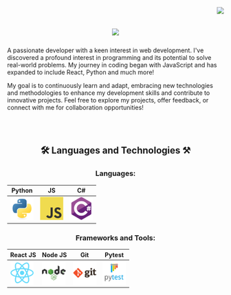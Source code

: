 <img align="right" src="https://visitor-badge.laobi.icu/badge?page_id=mostafa-ehab22.mostafa-ehab22" />

<h1 align="center">
    <img src="https://readme-typing-svg.herokuapp.com/?font=Righteous&size=35&center=true&vCenter=true&width=500&height=70&duration=4000&lines=Hello!+👋;+I'm+Mostafa+Ehab+!;" />
</h1>


A passionate developer with a keen interest in web development. I've discovered a profound interest in programming and its potential to solve real-world problems. My journey in coding began with JavaScript and has expanded to include React, Python and much more!

My goal is to continuously learn and adapt, embracing new technologies and methodologies to enhance my development skills and contribute to innovative projects. Feel free to explore my projects, offer feedback, or connect with me for collaboration opportunities!

<br>
<br>

<div align=center>

## 🛠️ Languages and Technologies ⚒️

### Languages:
| Python | JS | C# |
|----------|----------|----------|
<img src="https://github.com/devicons/devicon/blob/master/icons/python/python-original.svg" title="Python"  alt="Python" width="55" height="55"/> |  <img src="https://github.com/devicons/devicon/blob/master/icons/javascript/javascript-original.svg" title="JavaScript" alt="JavaScript" width="55" height="55"/> | <img src="https://github.com/devicons/devicon/blob/master/icons/csharp/csharp-original.svg" title="csharp"  alt="csharp" width="55" height="55"/> |

### Frameworks and Tools:
| React JS | Node JS | Git | Pytest |
|----------|----------|----------|----------|
<img src="https://github.com/devicons/devicon/blob/master/icons/react/react-original.svg" title="React JS"  alt="React JS" width="55" height="55"/> |  <img src="https://github.com/devicons/devicon/blob/master/icons/nodejs/nodejs-original-wordmark.svg" title="nodejs" alt="NodeJS" width="55" height="55"/> | <img src="https://github.com/devicons/devicon/blob/master/icons/git/git-original-wordmark.svg" title="Git" alt="Git" width="55" height="55"/> | <img src="https://github.com/devicons/devicon/blob/master/icons/pytest/pytest-original-wordmark.svg" title="Pytest" alt="Pytest" width="55" height="55"/> |

</div>





